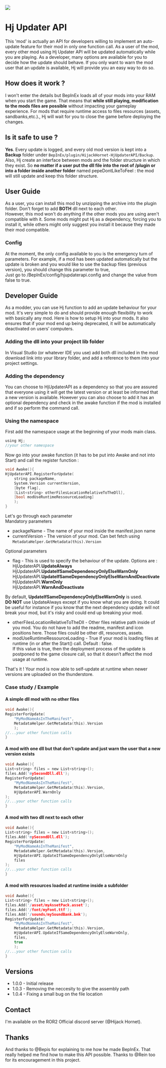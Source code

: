 ﻿![](https://lh3.googleusercontent.com/8pxcLPj9w-mzVGApS19ZoY1ECpWDiDsQ1gqF7ph8_-n9pEPsTWQBQ208FXVAwGffITcQgkqhSJzOYN0k2LUGi1D6MflZYFEIKvSej2pyOXX67xXDCPGn17dZqhO01KCxptZfO-5Awr6Uja-VtIpqGXMFweme5UJLjmRLzUz_xqoJTQVw3zUBwjDmmY4LO-lfuLBaH738Gc6L0IBFlf2iUeLjFYYRn5vuf-LPm4oXoTLKxROc27R4TlKVS9zZdduLK9oO044bR_KJgidLq8cL-oxKFJcDV9hDFx9-AZjhn3X7ggslq1SX-O1XJohij6Fq8KlxJDF8kXW-JQKHETblH6mmgStqjIHosNlXUmuGykHDEdQTvQjJtZFyUUGbo9oeATbhlz5NdNzT6H2Sf3sUL7mrn694CyTID7iVEakOx9xZiymyEDm3zoaGX0-U53WxFcYZd6tONZw_EGhUGSWzn2tMjNDCQB_PEWmYQS756r4Ga60_jzNXgjALVkCi2sXjuorz8Z7xhwti_OwuLPXeyEsjlTzPpZ_YR6WHQetyZVep8QOd8zAo79Z3uiy-4kP6NBPFIV5EwMjT4RQysdRFdNv2NraqN1Jdx8s4zBMXwHYE3HYVyyQ68312e6o87eWYHYrNx5VH5IkaOZRjkFO5AuFiq-IO-6VYUvZdek9lkq2BR52OVqm0SE4=w1024-h300-no)

# Hj Updater API  
This 'mod' is actually an API for developers willing to implement an auto-update feature for their mod in only one function call. As a user of the mod, every other mod using Hj Updater API will be updated automatically while you are playing. As a developer, many options are available for you to decide how the update should behave. If you only want to warn the mod user that an update is available, Hj will provide you an easy way to do so.

## How does it work ?  
I won't enter the details but BepInEx loads all of your mods into your RAM when you start the game. That means that **while still playing, modification to the mods files are possible** without impacting your gameplay experience. For mods that require runtime access to files resources (assets, sandbanks,etc.)., Hj will wait for you to close the game before deploying the changes.  
## Is it safe to use ?  
**Yes**. Every update is logged, and every old mod version is kept into a **Backup** folder under `BepInEx/plugin/HijackHornet-HjUpdaterAPI/Backup`. Also, Hj create an interface between mods and the folder structure in which they exist. So **no matter if a user put the dll file into the root of /plugin or into a folder inside another folder** named pepeDontLikeToFeel : the mod will still update and keep this folder structure.

## User Guide  
As a user, you can install this mod by unzipping the archive into the plugin folder. Don't forget to add **BOTH** dll next to each other.  
However, this mod won't do anything if the other mods you are using aren't compatible with it. Some mods might put Hj as a dependency, forcing you to install it, while others might only suggest you install it because they made their mod compatible.  
### Config  
At the moment, the only config available to you is the emergency turn of parameters. For example, if a mod has been updated automatically but the update is broken and you would like to use the backup files (previous version), you should change this parameter to true,  
Just go to /BepInEx/config/hjupdaterapi.config and change the value from false to true.

## Developer Guide  
As a modder, you can use Hj function to add an update behaviour for your mod. It's very simple to do and should provide enough flexibility to work with basically any mod. Here is how to setup Hj into your mods. It also ensures that if your mod end up being deprecated, it will be automatically deactivated on users’ computers.

  
### Adding the dll into your project lib folder  
In Visual Studio (or whatever IDE you use) add both dll included in the mod download link into your library folder, and add a reference to them into your project settings.

### Adding the dependency  
You can choose to HjUpdaterAPI as a dependency so that you are assured that everyone using it will get the latest version or at least be informed that a new version is available. However you can also choose to add it has an optional dependency and check in the awake function if the mod is installed and if so perform the command call.  
### Using the namespace  
First add the namespace usage at the beginning of your mods main class.  
```c  
using Hj;  
//your other namespace  
```  
Now go into your awake function (it has to be put into Awake and not into Start) and call the register function :  

```c
void Awake(){  
HjUpdaterAPI.RegisterForUpdate(  
	string packageName,  
	System.Version currentVersion,  
	[byte flag],  
	[List<string> otherFilesLocationRelativeToTheDll],  
	[bool modUseRuntimeRessourceLoading]
	);  
}  
```  
Let's go through each parameter  
Mandatory parameters  
- packageName - The name of your mod inside the manifest.json name  
- currentVersion - The version of your mod. Can bet fetch using `MetadataHelper.GetMetadata(this).Version`  

Optional parameters

- flag - This is used to specify the behaviour of the update. Options are :  
HjUpdaterAPI.**UpdateAlways**  
HjUpdaterAPI.**UpdateIfSameDependencyOnlyElseWarnOnly**  
HjUpdaterAPI.**UpdateIfSameDependencyOnlyElseWarnAndDeactivate**  
HjUpdaterAPI.**WarnOnly**  
HjUpdaterAPI.**WarnAndDeactivate**

By default, **UpdateIfSameDependencyOnlyElseWarnOnly** is used.  
**DO NOT** use UpdateAlways except if you know what you are doing. It could be useful for instance if you know that the next dependency update will not break your mod, but it's risky and could end up breaking your mod.

- otherFilesLocationRelativeToTheDll - Other files relative path inside of you mod. You do not have to add the readme, manifest and icon positions here. Those files could be other dll, resources, assets.  
- modUseRuntimeRessourceLoading - True if your mod is loading files at runtime (in or after the Start() call. Default : false.  
If this value is true, then the deployment process of the update is postponed to the game closure call, so that it doesn’t affect the mod usage at runtime.

That's it ! Your mod is now able to self-update at runtime when newer versions are uploaded on the thunderstore.

### Case study / Example  
#### A simple dll mod with no other files  
```c  
void Awake(){  
RegisterForUpdate(  
	"MyModNameAsInTheManifest",  
	MetadataHelper.GetMetadata(this).Version
	);  
//...your other function calls  
}  
```  
#### A mod with one dll but that don't update and just warn the user that a new version exists  
```c  
void Awake(){  
List<string> files = new List<string>();  
files.Add('mySecondDll.dll');  
RegisterForUpdate(  
	"MyModNameAsInTheManifest",  
	MetadataHelper.GetMetadata(this).Version,    
	HjUpdaterAPI.WarnOnly  
);  
//...your other function calls  
}  
```

#### A mod with two dll next to each other  
```c  
void Awake(){  
List<string> files = new List<string>();  
files.Add('mySecondDll.dll');  
RegisterForUpdate(  
	"MyModNameAsInTheManifest",  
	MetadataHelper.GetMetadata(this).Version,   
	HjUpdaterAPI.UpdateIfSameDependencyOnlyElseWarnOnly  
	files  
);  
//...your other function calls  
}  
```  
#### A mod with resources loaded at runtime inside a subfolder  
```c  
void Awake(){  
List<string> files = new List<string>();  
files.Add('/asset/myAssetPack.asset');  
files.Add('/font/myFont.ttf');  
files.Add('/sounds/mySoundBank.bnk');  
RegisterForUpdate(  
	"MyModNameAsInTheManifest",  
	MetadataHelper.GetMetadata(this).Version,  	
	HjUpdaterAPI.UpdateIfSameDependencyOnlyElseWarnOnly,  
	files,  
	true  
	);  
//...your other function calls  
}  
```

  
## Versions  
- 1.0.0 - Initial release
- 1.0.3 - Removing the neccesity to give the assembly path
- 1.0.4 - Fixing a small bug on the file location

## Contact  
I'm available on the ROR2 Official discord server (@Hijack Hornet).

## Thanks  
And thanks to @Bepis for explaining to me how he made BepInEx. That really helped me find how to make this API possible. Thanks to @Rein too for its encouragement in this project.
